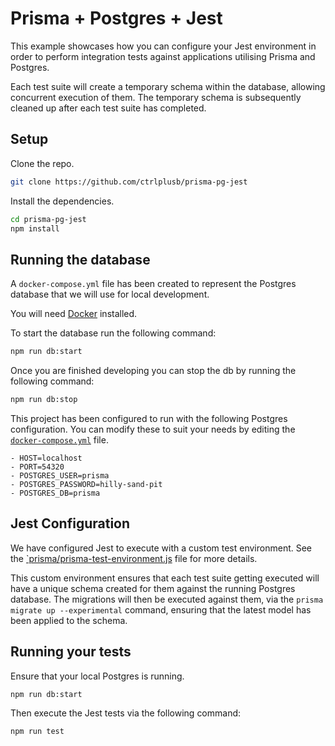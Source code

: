 # Prisma + Postgres + Jest

This example showcases how you can configure your Jest environment in order to perform integration tests against applications utilising Prisma and Postgres.

Each test suite will create a temporary schema within the database, allowing concurrent execution of them. The temporary schema is subsequently cleaned up after each test suite has completed.

## Setup

Clone the repo.

```bash
git clone https://github.com/ctrlplusb/prisma-pg-jest
```

Install the dependencies.

```bash
cd prisma-pg-jest
npm install
```

## Running the database

A `docker-compose.yml` file has been created to represent the Postgres database that we will use for local development.

You will need [Docker](https://docs.docker.com/v17.09/engine/installation/) installed.

To start the database run the following command:

```bash
npm run db:start
```

Once you are finished developing you can stop the db by running the following command:

```bash
npm run db:stop
```

This project has been configured to run with the following Postgres configuration. You can modify these to suit your needs by editing the [`docker-compose.yml`](docker-compose.yml) file.

```
- HOST=localhost
- PORT=54320
- POSTGRES_USER=prisma
- POSTGRES_PASSWORD=hilly-sand-pit
- POSTGRES_DB=prisma
```

## Jest Configuration

We have configured Jest to execute with a custom test environment. See the [`prisma/prisma-test-environment.js](prisma/prisma-test-environment.js) file for more details.

This custom environment ensures that each test suite getting executed will have a unique schema created for them against the running Postgres database. The migrations will then be executed against them, via the `prisma migrate up --experimental` command, ensuring that the latest model has been applied to the schema.

## Running your tests

Ensure that your local Postgres is running.

```bash
npm run db:start
```

Then execute the Jest tests via the following command:

```bash
npm run test
```

